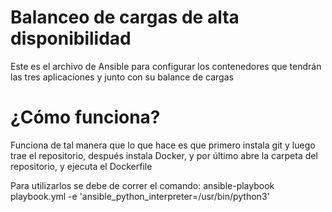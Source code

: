 # Balanceo de cargas de alta disponibilidad

Este es el archivo de Ansible para configurar los contenedores que tendrán las tres aplicaciones y junto con su balance de cargas

# ¿Cómo funciona?
Funciona de tal manera que lo que hace es que primero instala git y luego trae el repositorio, después instala Docker, y por último abre la carpeta del repositorio, y ejecuta el Dockerfile

Para utilizarlos se debe de correr el comando:
ansible-playbook playbook.yml -e 'ansible_python_interpreter=/usr/bin/python3'
